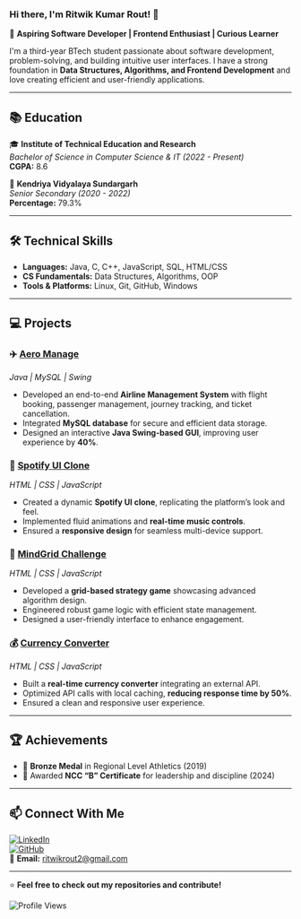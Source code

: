 ### Hi there, I'm Ritwik Kumar Rout! 👋

🚀 **Aspiring Software Developer | Frontend Enthusiast | Curious Learner**

I'm a third-year BTech student passionate about software development, problem-solving, and building intuitive user interfaces. I have a strong foundation in **Data Structures, Algorithms, and Frontend Development** and love creating efficient and user-friendly applications.

---

## 📚 Education
🎓 **Institute of Technical Education and Research**  
_Bachelor of Science in Computer Science & IT (2022 - Present)_  
**CGPA:** 8.6

📖 **Kendriya Vidyalaya Sundargarh**  
_Senior Secondary (2020 - 2022)_  
**Percentage:** 79.3%

---

## 🛠️ Technical Skills

- **Languages:** Java, C, C++, JavaScript, SQL, HTML/CSS
- **CS Fundamentals:** Data Structures, Algorithms, OOP
- **Tools & Platforms:** Linux, Git, GitHub, Windows

---

## 💻 Projects

### ✈️ [Aero Manage](#)
_Java | MySQL | Swing_
- Developed an end-to-end **Airline Management System** with flight booking, passenger management, journey tracking, and ticket cancellation.
- Integrated **MySQL database** for secure and efficient data storage.
- Designed an interactive **Java Swing-based GUI**, improving user experience by **40%**.

### 🎵 [Spotify UI Clone](#)
_HTML | CSS | JavaScript_
- Created a dynamic **Spotify UI clone**, replicating the platform’s look and feel.
- Implemented fluid animations and **real-time music controls**.
- Ensured a **responsive design** for seamless multi-device support.

### 🧠 [MindGrid Challenge](#)
_HTML | CSS | JavaScript_
- Developed a **grid-based strategy game** showcasing advanced algorithm design.
- Engineered robust game logic with efficient state management.
- Designed a user-friendly interface to enhance engagement.

### 💰 [Currency Converter](#)
_HTML | CSS | JavaScript_
- Built a **real-time currency converter** integrating an external API.
- Optimized API calls with local caching, **reducing response time by 50%**.
- Ensured a clean and responsive user experience.

---

## 🏆 Achievements

- 🥉 **Bronze Medal** in Regional Level Athletics (2019)
- 🏅 Awarded **NCC “B” Certificate** for leadership and discipline (2024)

---

## 📫 Connect With Me

[![LinkedIn](https://img.shields.io/badge/LinkedIn-ritwikrout-blue?style=flat-square&logo=linkedin)](https://linkedin.com/in/ritwikrout/)  
[![GitHub](https://img.shields.io/badge/GitHub-Ritwik--Rout-black?style=flat-square&logo=github)](https://github.com/Ritwik-Rout)  
📧 **Email:** [ritwikrout2@gmail.com](mailto:ritwikrout2@gmail.com)

---

⭐ **Feel free to check out my repositories and contribute!**

![Profile Views](https://komarev.com/ghpvc/?username=Ritwik-Rout&color=blue)
